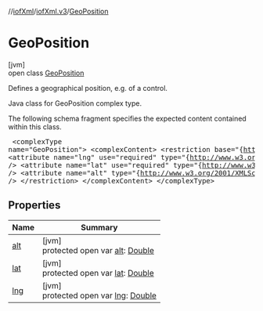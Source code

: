 //[iofXml](../../../index.md)/[iofXml.v3](../index.md)/[GeoPosition](index.md)

# GeoPosition

[jvm]\
open class [GeoPosition](index.md)

Defines a geographical position, e.g. of a control. <p>Java class for GeoPosition complex type. <p>The following schema fragment specifies the expected content contained within this class. <pre> &lt;complexType name="GeoPosition"&gt; &lt;complexContent&gt; &lt;restriction base="{http://www.w3.org/2001/XMLSchema}anyType"&gt; &lt;attribute name="lng" use="required" type="{http://www.w3.org/2001/XMLSchema}double" /&gt; &lt;attribute name="lat" use="required" type="{http://www.w3.org/2001/XMLSchema}double" /&gt; &lt;attribute name="alt" type="{http://www.w3.org/2001/XMLSchema}double" /&gt; &lt;/restriction&gt; &lt;/complexContent&gt; &lt;/complexType&gt; </pre>

## Properties

| Name | Summary |
|---|---|
| [alt](alt.md) | [jvm]<br>protected open var [alt](alt.md): [Double](https://docs.oracle.com/javase/8/docs/api/java/lang/Double.html) |
| [lat](lat.md) | [jvm]<br>protected open var [lat](lat.md): [Double](https://kotlinlang.org/api/latest/jvm/stdlib/kotlin/-double/index.html) |
| [lng](lng.md) | [jvm]<br>protected open var [lng](lng.md): [Double](https://kotlinlang.org/api/latest/jvm/stdlib/kotlin/-double/index.html) |
